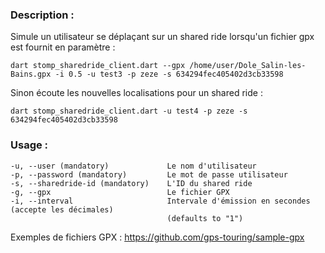 ### Description :

Simule un utilisateur se déplaçant sur un shared ride lorsqu'un fichier gpx est fournit en paramètre :

```
dart stomp_sharedride_client.dart --gpx /home/user/Dole_Salin-les-Bains.gpx -i 0.5 -u test3 -p zeze -s 634294fec405402d3cb33598
```

Sinon écoute les nouvelles localisations pour un shared ride :

```
dart stomp_sharedride_client.dart -u test4 -p zeze -s 634294fec405402d3cb33598
```

### Usage :

```
-u, --user (mandatory)             Le nom d'utilisateur
-p, --password (mandatory)         Le mot de passe utilisateur
-s, --sharedride-id (mandatory)    L'ID du shared ride
-g, --gpx                          Le fichier GPX
-i, --interval                     Intervale d'émission en secondes (accepte les décimales)
                                   (defaults to "1")
```

Exemples de fichiers GPX : https://github.com/gps-touring/sample-gpx